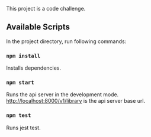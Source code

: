 This project is a code challenge.

## Available Scripts

In the project directory, run following commands:

### `npm install`

Installs dependencies.<br />

### `npm start`

Runs the api server in the development mode.<br />
[http://localhost:8000/v1/library](http://localhost:8000/v1/library) is the api server base url.

### `npm test`

Runs jest test.<br />
